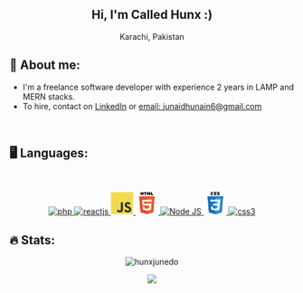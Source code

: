 <h2 align="center">Hi, I'm Called Hunx :) </h2>
<p align="center">Karachi, Pakistan</p>


## 🧔 About me:
- I'm a freelance software developer with experience 2 years in LAMP and MERN stacks.
- To hire, contact on <a href='https://www.linkedin.com/in/hunain-ahmed-267780275/'>LinkedIn</a> or <a href='mailto:junaidhunain6@gmailcom'>email: junaidhunain6@gmail.com </a>
<br>

## 🖥️ Languages:
<br />
<p margin='5px' align="center"> 
  <a href="https://www.php.net" target="_blank"> 
    <img src="https://www.php.net/images/logos/new-php-logo.png" alt="php" width="60" height="40"/> 
  </a>
  <a href="https://reactjs.org/" target="_blank"> 
    <img src="https://cdn.freebiesupply.com/logos/large/2x/react-1-logo-png-transparent.png" alt="reactjs" width="40" height="40"/> 
  </a> 
  <a href="https://developer.mozilla.org/en-US/docs/Web/JavaScript" target="_blank"> 
    <img src="https://raw.githubusercontent.com/devicons/devicon/master/icons/javascript/javascript-original.svg" alt="javascript" width="40" height="40"/> 
  </a> 
  <a href="https://www.w3.org/html/" target="_blank"> 
    <img src="https://raw.githubusercontent.com/devicons/devicon/master/icons/html5/html5-original-wordmark.svg" alt="html5" width="40" height="40"/> 
  </a>
    <a href="https://nodejs.org/" target="_blank"> 
    <img src="https://nodejs.org/static/images/logo.svg" alt="Node JS" width="80" height="40"/> 
  </a>
  <a href="https://www.w3schools.com/css/" target="_blank"> 
    <img src="https://raw.githubusercontent.com/devicons/devicon/master/icons/css3/css3-original-wordmark.svg" alt="css3" width="40" height="40"/> 
  </a>
  <a href="https://tailwindcss.com/" target="_blank"> 
    <img src="https://res.cloudinary.com/arcjet-media/image/upload/c_scale,w_256/v1608734952/z8hzeszc9eb3sp3vp3qc.jpg" alt="css3" width="40" height="40"/> 
  </a>
</p>


## 🔥 Stats:
<p align="center"><img src="https://github-readme-streak-stats.herokuapp.com?user=hunxjunedo&theme=github-dark&hide_border=true&date_format=M%20j%5B%2C%20Y%5D" alt="hunxjunedo" /><br />
<div align="center"><img height= "150" src="https://github-readme-stats.vercel.app/api/top-langs/?username=hunxjunedo&theme=github_dark&layout=compact&border_color=1F1F1F" /></div></p>



